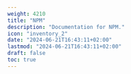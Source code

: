 ```yaml
---
weight: 4210
title: "NPM"
description: "Documentation for NPM."
icon: "inventory_2"
date: "2024-06-21T16:43:11+02:00"
lastmod: "2024-06-21T16:43:11+02:00"
draft: false
toc: true
---
```

